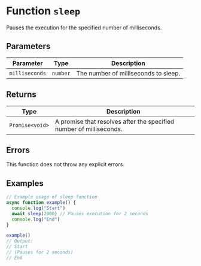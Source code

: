 # Function `sleep`

Pauses the execution for the specified number of milliseconds.

## Parameters

| Parameter      | Type     | Description                          |
| -------------- | -------- | ------------------------------------ |
| `milliseconds` | `number` | The number of milliseconds to sleep. |

## Returns

| Type            | Description                                                         |
| --------------- | ------------------------------------------------------------------- |
| `Promise<void>` | A promise that resolves after the specified number of milliseconds. |

## Errors

This function does not throw any explicit errors.

## Examples

```typescript
// Example usage of sleep function
async function example() {
  console.log("Start")
  await sleep(2000) // Pauses execution for 2 seconds
  console.log("End")
}

example()
// Output:
// Start
// (Pauses for 2 seconds)
// End
```
